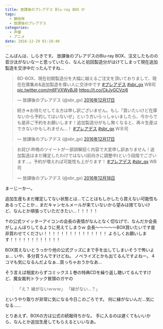 ```yaml
---
title: 放課後のプレアデス Blu-ray BOX が
tags:
  - 藤田咲
  - 放課後のプレアデス
categories:
  - 声優
  - アニメ
date: 2016-12-29 01:10:40
---
```

こんばんは、しらきです。
放課後のプレアデスのBlu-ray BOX、注文したものの音沙汰がないなーと思っていたら、なんと初回製造分がはけてしまって現在追加製造を交渉中だったんですね…
<!-- more -->
<blockquote class="twitter-tweet" data-lang="ja"><p lang="ja" dir="ltr">BD-BOX、現在初期製造分を大幅に越えるご注文を頂いておりまして、現在在庫集め&amp;追加製造を偉い人に交渉中です <a href="https://twitter.com/hashtag/%E3%83%97%E3%83%AC%E3%82%A2%E3%83%87%E3%82%B9?src=hash">#プレアデス</a> <a href="https://twitter.com/hashtag/sbr_gx?src=hash">#sbr_gx</a> WB司 <a href="https://t.co/m6FVXWyBJ8">pic.twitter.com/m6FVXWyBJ8</a> <a href="https://t.co/CkJyGCVzj6">https://t.co/CkJyGCVzj6</a></p>&mdash; 放課後のプレアデス (@sbr_gx) <a href="https://twitter.com/sbr_gx/status/810138334378926080">2016年12月17日</a></blockquote>
<script async src="//platform.twitter.com/widgets.js" charset="utf-8"></script>

<blockquote class="twitter-tweet" data-lang="ja"><p lang="ja" dir="ltr">続き⇒お待たせしてる方は申し訳ございません。もし「買いたいけど在庫ないから予約してはいないぜ」という方いらっしゃいましたら、今からでも是非ご予約をお願いします！追加製造分がもし無くなると、再々生産はできないかもしれません…！ <a href="https://twitter.com/hashtag/%E3%83%97%E3%83%AC%E3%82%A2%E3%83%87%E3%82%B9?src=hash">#プレアデス</a> <a href="https://twitter.com/hashtag/sbr_gx?src=hash">#sbr_gx</a> ＷＢ司</p>&mdash; 放課後のプレアデス (@sbr_gx) <a href="https://twitter.com/sbr_gx/status/810139812254531584">2016年12月17日</a></blockquote>
<script async src="//platform.twitter.com/widgets.js" charset="utf-8"></script>

<blockquote class="twitter-tweet" data-lang="ja"><p lang="ja" dir="ltr">お詫び:昨晩のツイートが一部誤解招く内容で大変申し訳ありません！追加製造はまだ確定したわけではない(前向きに調整中)という段階でございます…。予約が増えれば可能性も上がります！ <a href="https://twitter.com/hashtag/%E3%83%97%E3%83%AC%E3%82%A2%E3%83%87%E3%82%B9?src=hash">#プレアデス</a> <a href="https://twitter.com/hashtag/sbr_gx?src=hash">#sbr_gx</a> WB司</p>&mdash; 放課後のプレアデス (@sbr_gx) <a href="https://twitter.com/sbr_gx/status/810335033022119936">2016年12月18日</a></blockquote>
<script async src="//platform.twitter.com/widgets.js" charset="utf-8"></script>

まーじーかー。

追加生産もまだ確定してない状態とは…てことはもしかしたら買えない可能性もあるってことか…
まだキャンセルメールが来ていないから望みは捨てないけど、なんとか頑張っていただきたい…！！！！！

↑の公式ツイッターアイコンの会長の表情がなんとなく切なげで、なんだか会長がしょんぼりしてるように見えてしまうｗ
会長～～～～～BOX買いたいです是非買わせてください！！！！！！！！！！！！！！！
よろしくお願いします！！！！！！！！！！！！

BOX買えないとうっかり他の公式グッズにまで手を出してしまいそうで怖いよぉ…
いや、多分買うんですけどね。
ノベライズとかも出てるんですよねー。４コマも気になるんだよなぁ…買っちゃおうかなあ…

そう言えば相変わらずコミックス１巻の特典CDを繰り返し聴いてるんですけど、魔女裁判トラック冒頭のガヤの

> 「え？ 縁がないｗｗｗ」
> 「縁がない…？」

というやり取りが非常に気になる今日このごろです。
何に縁がないんだ…気になる……

とりあえず、BOXの方は公式の続報待ちかな。
手に入るのは遅くてもいいから、なんとか追加生産してもらえるといいなあ。
